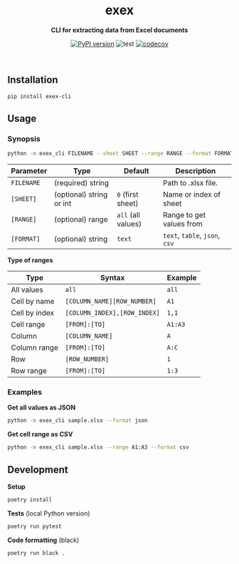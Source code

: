 <div align="center">
    <h1>exex</h1>
    <p>
        <b>CLI for extracting data from Excel documents</b>
    </p>

[![PyPI version](https://badge.fury.io/py/exex-cli.svg)](https://pypi.org/project/exex-cli/)
![test](https://github.com/vikpe/exex-cli/workflows/test/badge.svg?branch=master) [![codecov](https://codecov.io/gh/vikpe/exex-cli/branch/master/graph/badge.svg)](https://codecov.io/gh/vikpe/exex-cli)

<br>

</div>


## Installation
```sh
pip install exex-cli
```

## Usage
### Synopsis
```bash
python -m exex_cli FILENAME --sheet SHEET --range RANGE --format FORMAT 
```

Parameter | Type | Default | Description
--- | --- | --- | ---
`FILENAME` | (required) string | | Path to .xlsx file. 
`[SHEET]` | (optional) string or int | `0` (first sheet) | Name or index of sheet
`[RANGE]` | (optional) range | `all` (all values) | Range to get values from
`[FORMAT]` | (optional) string | `text` | `text`, `table`, `json`, `csv`

**Type of ranges**

Type | Syntax | Example
--- | --- | ---
All values | `all` | `all`
Cell by name | `[COLUMN_NAME][ROW_NUMBER]` | `A1`
Cell by index | `[COLUMN_INDEX],[ROW_INDEX]` | `1,1`
Cell range | `[FROM]:[TO]` |  `A1:A3`
Column | `[COLUMN_NAME]` | `A`
Column range | `[FROM]:[TO]` | `A:C`
Row | `[ROW_NUMBER]` | `1`
Row range | `[FROM]:[TO]` | `1:3`

### Examples

**Get all values as JSON**
```bash
python -m exex_cli sample.xlsx --format json
```

**Get cell range as CSV**
```bash
python -m exex_cli sample.xlsx --range A1:A3 --format csv
```

## Development

**Setup**
```sh
poetry install
```

**Tests** (local Python version)
```sh
poetry run pytest
```

**Code formatting** (black)
```sh
poetry run black .
```
